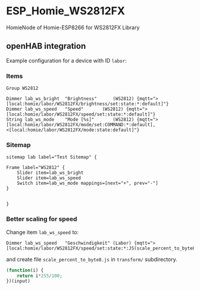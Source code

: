 # ESP_Homie_WS2812FX
HomieNode of Homie-ESP8266 for WS2812FX Library


## openHAB integration

Example configuration for a device with ID `labor`:

### Items
```
Group WS2812

Dimmer lab_ws_bright  "Brightness"   	(WS2812) {mqtt=">[local:homie/labor/WS2812FX/brightness/set:state:*:default]"}
Dimmer lab_ws_speed   "Speed" 		(WS2812) {mqtt=">[local:homie/labor/WS2812FX/speed/set:state:*:default]"}
String lab_ws_mode    "Mode [%s]"     	(WS2812) {mqtt=">[local:homie/labor/WS2812FX/mode/set:COMMAND:*:default], <[local:homie/labor/WS2812FX/mode:state:default]"}
```

### Sitemap
```
sitemap lab label="Test Sitemap" {

Frame label="WS2812" {
	Slider item=lab_ws_bright
	Slider item=lab_ws_speed
	Switch item=lab_ws_mode mappings=[next="+", prev="-"]
}


}
```

### Better scaling for speed

Change item `lab_ws_speed` to:
```
Dimmer lab_ws_speed   "Geschwindigkeit" (Labor) {mqtt=">[local:homie/labor/WS2812FX/speed/set:state:*:JS(scale_percent_to_byte8.js)]"}
```

and create file `scale_percent_to_byte8.js` in `transform/` subdirectory.
```javascript
(function(i) {   
    return i*255/100;
})(input)
```
